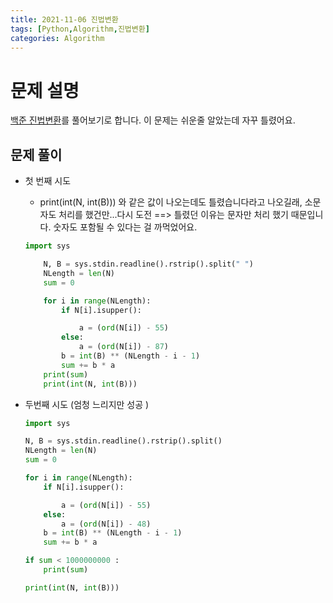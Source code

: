 ```yaml
---
title: 2021-11-06 진법변환
tags: [Python,Algorithm,진법변환]
categories: Algorithm
---
```


# 문제 설명
[백준 진법변환](https://www.acmicpc.net/problem/2745)를 풀어보기로 합니다. 이 문제는 쉬운줄 알았는데 자꾸 틀렸어요. 


## 문제 풀이 

- 첫 번째 시도 

    - print(int(N, int(B))) 와 같은 값이 나오는데도 틀렸습니다라고 나오길래, 소문자도 처리를 했건만...다시 도전 ==> 틀렸던 이유는 문자만 처리 했기 때문입니다. 숫자도 포함될 수 있다는 걸 까먹었어요. 
    ```python 
    import sys

        N, B = sys.stdin.readline().rstrip().split(" ")
        NLength = len(N)
        sum = 0

        for i in range(NLength):
            if N[i].isupper():

                a = (ord(N[i]) - 55)
            else:
                a = (ord(N[i]) - 87)
            b = int(B) ** (NLength - i - 1)
            sum += b * a
        print(sum)
        print(int(N, int(B)))
    ```
- 두번째 시도 (엄청 느리지만 성공 )
    ```python
    import sys

    N, B = sys.stdin.readline().rstrip().split()
    NLength = len(N)
    sum = 0

    for i in range(NLength):
        if N[i].isupper():

            a = (ord(N[i]) - 55)
        else:
            a = (ord(N[i]) - 48)
        b = int(B) ** (NLength - i - 1)
        sum += b * a

    if sum < 1000000000 :
        print(sum)

    print(int(N, int(B)))



    ```